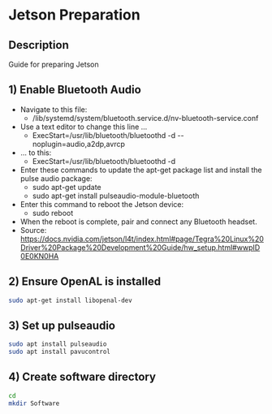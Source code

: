 # Jetson Preparation

## Description
Guide for preparing Jetson

## 1) Enable Bluetooth Audio
* Navigate to this file:
    * /lib/systemd/system/bluetooth.service.d/nv-bluetooth-service.conf
* Use a text editor to change this line ...
    * ExecStart=/usr/lib/bluetooth/bluetoothd -d --noplugin=audio,a2dp,avrcp
* ... to this: 
    * ExecStart=/usr/lib/bluetooth/bluetoothd -d 
* Enter these commands to update the apt-get package list and install the pulse audio package:
    * sudo apt-get update
    * sudo apt-get install pulseaudio-module-bluetooth
* Enter this command to reboot the Jetson device:
    * sudo reboot
* When the reboot is complete, pair and connect any Bluetooth headset.
* Source: https://docs.nvidia.com/jetson/l4t/index.html#page/Tegra%20Linux%20Driver%20Package%20Development%20Guide/hw_setup.html#wwpID0E0KN0HA 

## 2) Ensure OpenAL is installed
```bash
sudo apt-get install libopenal-dev
```

## 3) Set up pulseaudio
```bash
sudo apt install pulseaudio
sudo apt install pavucontrol
```

## 4) Create software directory
```bash
cd
mkdir Software
```
